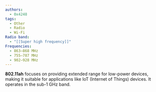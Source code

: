 ```yaml
---
authors:
  - 0x4248
tags:
  - Other
  - Radio
  - Wi-Fi
Radio band:
  - "[[Super high frequency]]"
Frequencies:
  - 863–868 MHz
  - 755–787 MHz
  - 902–928 MHz
---
```

**802.11ah** focuses on providing extended range for low-power devices, making it suitable for applications like IoT (Internet of Things) devices. It operates in the sub-1 GHz band.